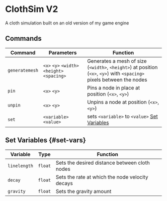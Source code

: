 # ClothSim V2
A cloth simulation built on an old version of my game engine

## Commands
| Command | Parameters | Function |
| --- | --- | --- |
| `generatemesh` |  `<x>` `<y>` `<width>` `<height>` `<spacing>` | Generates a mesh of size (`<width>`, `<height>`) at position (`<x>`, `<y>`) with `<spacing>` pixels between the nodes |
| `pin` | `<x>` `<y>` | Pins a node in place at position (`<x>`, `<y>`) |
| `unpin` | `<x>` `<y>` | Unpins a node at position (`<x>`, `<y>`) |
|`set` | `<variable>` `<value>` | sets `<variable>` to `<value>` [Set Variables](#set-vars) |

## Set Variables {#set-vars}
| Variable | Type | Function |
| --- | --- | --- |
| `linelength` | `float` | Sets the desired distance between cloth nodes |
| `decay` | `float` | Sets the rate at which the node velocity decays |
| `gravity` | `float` | Sets the gravity amount |